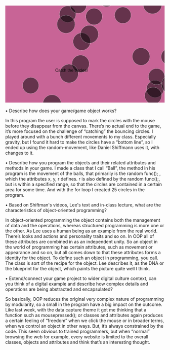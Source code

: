 ![Screenshot](https://github.com/nannanoermark/miniexes_real/blob/master/mini_ex_5/circles.JPG)


•	Describe how does your game/game object works?


In this program the user is supposed to mark the circles with the mouse before they disappear from the canvas. There’s no actual end to the game, it’s more focused on the challenge of “catching” the bouncing circles. I played around with a bunch different movements to my class. Especially gravity, but I found it hard to make the circles have a “bottom line”, so I ended up using the random-movement, like Daniel Shiffmann uses it, with changes to it. 


•	Describe how you program the objects and their related attributes and methods in your game.
I made a class that I call “Ball”, the method in his program is the movement of the balls, that primarily is the random func(); , which the attributes x, y, r defines. r is also defined by the random func();, but is within a specified range, so that the circles are contained in a certain area for some time. And with the for loop I created 25 circles in the program. 


•	Based on Shiftman's videos, Lee's text and in-class lecture, what are the characteristics of object-oriented programming?

In object-oriented programming the object contains both the management of data and the operations, whereas structured programming is more one or the other. As Lee uses a human being as an example from the real world. There’s looks and actions and personality traits and so on. In OOP all of these attributes are combined in as an independent unity. So an object in the world of programming has certain attributes, such as movement or appearance and so on, but all comes down to that these attributes forms a identity for the object. To define such an object in programming, you call. The class is sort of the recipe for the object. Lee describes it, as the DNA or the blueprint for the object, which paints the picture quite well I think. 

•	Extend/connect your game project to wider digital culture context, can you think of a digital example and describe how complex details and operations are being abstracted and encapsulated? 


So basically, OOP reduces the original very complex nature of programming by modularity, so a small in the program have a big impact on the outcome. Like last week, with the data capture theme it got me thinking that a function such as mousepressed(); or classes and attributes again produces a certain feeling of “freedom” when we click the mouse or in broader terms, when we control an object in other ways. But, it’s always constrained by the code. This seem obvious to trained programmers, but when “normal” browsing the web for example, every website is limited to the overall classes, objects and attributes and think that’s an interesting thought. 
